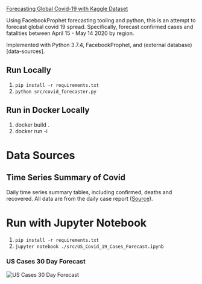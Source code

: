 [Forecasting Global Covid-19 with Kaggle Dataset](https://www.kaggle.com/c/covid19-global-forecasting-week-4)

Using FacebookProphet forecasting tooling and python, this is an attempt to forecast global covid 19 spread. Specifically, forecast confirmed cases and fatalities between April 15 - May 14 2020  by region.

Implemented with Python 3.7.4, FacebookProphet, and (external database)[data-sources].

## Run Locally
1. `pip install -r requirements.txt`
1. `python src/covid_forecaster.py`


## Run in Docker Locally
1. docker build .
1. docker run -i <name of image created above>


# Data Sources
## Time Series Summary of Covid
Daily time series summary tables, including confirmed, deaths and recovered. All data are from the daily case report ([Source](https://github.com/CSSEGISandData/COVID-19/tree/master/csse_covid_19_data/csse_covid_19_time_series)).

# Run with Jupyter Notebook
1. `pip install -r requirements.txt`
1. `jupyter notebook ./src/US_Covid_19_Cases_Forecast.ipynb`

### US Cases 30 Day Forecast
![US Cases 30 Day Forecast]('static_images/covid_us_cases_30_day_forecast.png')